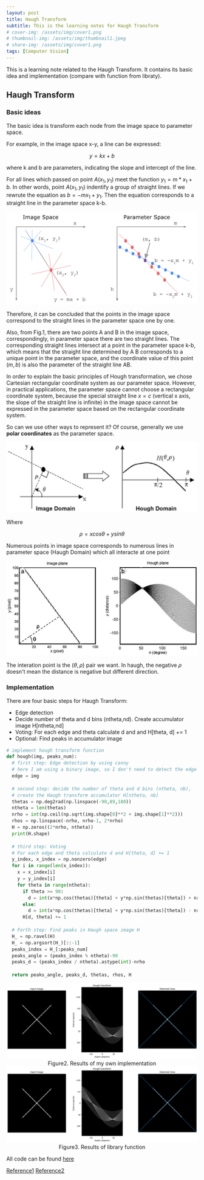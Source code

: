 ```yaml
---
layout: post
title: Haugh Transform
subtitle: This is the learning notes for Haugh Transform
# cover-img: /assets/img/cover1.png
# thumbnail-img: /assets/img/thumbnail1.jpeg
# share-img: /assets/img/cover1.png
tags: [Computer Vision]
---
```


This is a learning note related to the Haugh Transform. It contains its basic idea and implementation (compare with function from libraty). 

## Haugh Transform

### Basic ideas

The basic idea is transform each node from the image space to parameter space. 

For example, in the image space x-y, a line can be expressed:

$$
y = kx + b
$$

where k and b are parameters, indicating the slope and intercept of the line.

For all lines which passed on point $A(x_1, y_1)$ meet the function $y_1 = m *x_1 + b$. In other words, point $A(x_1, y_1)$ indentify a group of straight lines. If we rewrute the equation as $b = -mx_1 + y_1$. Then the equation corresponds to a straight line in the parameter space k-b.

<img src="/assets/img/hf1.png" style="zoom:150%;" />

Therefore, it can be concluded that the points in the image space correspond to the straight lines in the parameter space one by one.

Also, from Fig.1, there are two points A and B in the image space, correspondingly, in parameter space there are two straight lines. The corresponding straight lines intersect at a point in the parameter space k-b, which means that the straight line determined by A B corresponds to a unique point in the parameter space, and the coordinate value of this point $(m, b)$ is also the parameter of the straight line AB.

In order to explain the basic principles of Hough transformation, we chose Cartesian rectangular coordinate system as our parameter space. However, in practical applications, the parameter space cannot choose a rectangular coordinate system, because the special straight line $x = c$ (vertical x axis, the slope of the straight line is infinite) in the image space cannot be expressed in the parameter space based on the rectangular coordinate system.

So can we use other ways to represent it? Of course, generally we use **polar coordinates** as the parameter space.

<img src="/assets/img/hf2.png" style="zoom:180%;" />

Where 

$$
\rho = x cos\theta + y sin\theta
$$

Numerous points in image space corresponds to numerous lines in parameter space (Haugh Domain) which all interacte at one point

<img src="/assets/img/hf3.png" style="zoom:70%;" />

The interation point is the $(\theta, \rho)$ pair we want. In haugh, the negative $\rho$ doesn't mean the distance is negative but different direction. 



### Implementation

There are four basic steps for Haugh Transform:

* Edge detection
* Decide number of theta and d bins (ntheta,nd). Create accumulator image H[ntheta,nd]
* Voting: For each edge and theta calculate d and and H[theta, d] += 1
* Optional: Find peaks in accumulator image

```python
# implement hough transform function
def hough(img, peaks_num):
  # first step: Edge detection by using canny
  # here I am using a binary image, so I don't need to detect the edge
  edge = img

  # second step: decide the number of theta and d bins (ntheta, nb), 
  # create the Haugh transform accumulator H[ntheta, nb]
  thetas = np.deg2rad(np.linspace(-90,89,180))
  ntheta = len(thetas)
  nrho = int(np.ceil(np.sqrt(img.shape[0]**2 + img.shape[1]**2)))
  rhos = np.linspace(-nrho, nrho-1, 2*nrho)
  H = np.zeros((2*nrho, ntheta))
  print(H.shape)

  # third step: Voting
  # For each edge and theta calculate d and H[theta, d] += 1
  y_index, x_index = np.nonzero(edge)
  for i in range(len(x_index)):
    x = x_index[i]
    y = y_index[i]
    for theta in range(ntheta):
      if theta >= 90:
        d = int(x*np.cos(thetas)[theta] + y*np.sin(thetas)[theta]) + nrho
      else:
        d = int(x*np.cos(thetas)[theta] + y*np.sin(thetas)[theta]) - nrho
      H[d, theta] += 1
  
  # Forth step: Find peaks in Haugh space image H
  H_ = np.ravel(H)
  H_ = np.argsort(H_)[::-1]
  peaks_index = H_[:peaks_num]
  peaks_angle = (peaks_index % ntheta)-90
  peaks_d = (peaks_index / ntheta).astype(int)-nrho
  
  return peaks_angle, peaks_d, thetas, rhos, H


```

<img src="/assets/img/hf4.png" style="zoom:80%;" />

<div align = "center">
  Figure2. Results of my own implementation
</div>



<img src="/assets/img/hf5.png" style="zoom:80%;" />

<div align = "center">
  Figure3. Results of library function
</div>





All code can be found [here](https://colab.research.google.com/drive/10KvEGfLCQkkS7obYe6l5P3o84jw0zGXX?usp=sharing)

[Reference1](https://blog.csdn.net/leonardohaig/article/details/87907462) [Reference2](https://zhuanlan.zhihu.com/p/47649796)
